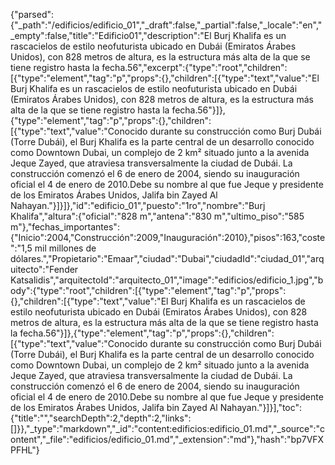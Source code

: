 {"parsed":{"_path":"/edificios/edificio_01","_draft":false,"_partial":false,"_locale":"en","_empty":false,"title":"Edificio01","description":"El Burj Khalifa es un rascacielos de estilo neofuturista ubicado en Dubái (Emiratos Árabes Unidos), con 828 metros de altura, es la estructura más alta de la que se tiene registro hasta la fecha.5​6​","excerpt":{"type":"root","children":[{"type":"element","tag":"p","props":{},"children":[{"type":"text","value":"El Burj Khalifa es un rascacielos de estilo neofuturista ubicado en Dubái (Emiratos Árabes Unidos), con 828 metros de altura, es la estructura más alta de la que se tiene registro hasta la fecha.5​6​"}]},{"type":"element","tag":"p","props":{},"children":[{"type":"text","value":"Conocido durante su construcción como Burj Dubái (Torre Dubái), el Burj Khalifa es la parte central de un desarrollo conocido como Downtown Dubai, un complejo de 2 km² situado junto a la avenida Jeque Zayed, que atraviesa transversalmente la ciudad de Dubái.​ La construcción comenzó el 6 de enero de 2004, siendo su inauguración oficial el 4 de enero de 2010.​ Debe su nombre al que fue Jeque y presidente de los Emiratos Árabes Unidos, Jalifa bin Zayed Al Nahayan."}]}]},"id":"edificio_01","puesto":"1ro","nombre":"Burj Khalifa","altura":{"oficial":"828 m","antena":"830 m","ultimo_piso":"585 m"},"fechas_importantes":{"Inicio":2004,"Construcción":2009,"Inauguración":2010},"pisos":163,"coste":"1,5 mil millones de dólares.","Propietario":"Emaar","ciudad":"Dubai","ciudadId":"ciudad_01","arquitecto":"Fender Katsalidis","arquitectoId":"arquitecto_01","image":"edificios/edificio_1.jpg","body":{"type":"root","children":[{"type":"element","tag":"p","props":{},"children":[{"type":"text","value":"El Burj Khalifa es un rascacielos de estilo neofuturista ubicado en Dubái (Emiratos Árabes Unidos), con 828 metros de altura, es la estructura más alta de la que se tiene registro hasta la fecha.5​6​"}]},{"type":"element","tag":"p","props":{},"children":[{"type":"text","value":"Conocido durante su construcción como Burj Dubái (Torre Dubái), el Burj Khalifa es la parte central de un desarrollo conocido como Downtown Dubai, un complejo de 2 km² situado junto a la avenida Jeque Zayed, que atraviesa transversalmente la ciudad de Dubái.​ La construcción comenzó el 6 de enero de 2004, siendo su inauguración oficial el 4 de enero de 2010.​ Debe su nombre al que fue Jeque y presidente de los Emiratos Árabes Unidos, Jalifa bin Zayed Al Nahayan."}]}],"toc":{"title":"","searchDepth":2,"depth":2,"links":[]}},"_type":"markdown","_id":"content:edificios:edificio_01.md","_source":"content","_file":"edificios/edificio_01.md","_extension":"md"},"hash":"bp7VFXPFHL"}